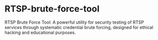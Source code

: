 # RTSP-brute-force-tool
RTSP Brute Force Tool: A powerful utility for security testing of RTSP services through systematic credential brute forcing, designed for ethical hacking and educational purposes.
